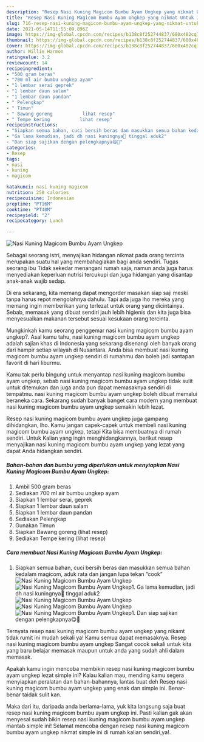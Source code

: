 ```yaml
---
description: "Resep Nasi Kuning Magicom Bumbu Ayam Ungkep yang nikmat Untuk Jualan"
title: "Resep Nasi Kuning Magicom Bumbu Ayam Ungkep yang nikmat Untuk Jualan"
slug: 716-resep-nasi-kuning-magicom-bumbu-ayam-ungkep-yang-nikmat-untuk-jualan
date: 2021-05-14T11:55:09.896Z
image: https://img-global.cpcdn.com/recipes/b138c8f252744837/680x482cq70/nasi-kuning-magicom-bumbu-ayam-ungkep-foto-resep-utama.jpg
thumbnail: https://img-global.cpcdn.com/recipes/b138c8f252744837/680x482cq70/nasi-kuning-magicom-bumbu-ayam-ungkep-foto-resep-utama.jpg
cover: https://img-global.cpcdn.com/recipes/b138c8f252744837/680x482cq70/nasi-kuning-magicom-bumbu-ayam-ungkep-foto-resep-utama.jpg
author: Willie Harmon
ratingvalue: 3.2
reviewcount: 14
recipeingredient:
- "500 gram beras"
- "700 ml air bumbu ungkep ayam"
- "1 lembar serai geprek"
- "1 lembar daun salam"
- "1 lembar daun pandan"
- " Pelengkap"
- " Timun"
- " Bawang goreng           lihat resep"
- " Tempe kering           lihat resep"
recipeinstructions:
- "Siapkan semua bahan, cuci bersih beras dan masukkan semua bahan kedalam magicom, aduk rata dan jangan lupa tekan “cook”"
- "Ga lama kemudian, jadi dh nasi kuningnya🥰 tinggal aduk2"
- "Dan siap sajikan dengan pelengkapnya😋🙏"
categories:
- Resep
tags:
- nasi
- kuning
- magicom

katakunci: nasi kuning magicom 
nutrition: 250 calories
recipecuisine: Indonesian
preptime: "PT16M"
cooktime: "PT40M"
recipeyield: "2"
recipecategory: Lunch

---
```



![Nasi Kuning Magicom Bumbu Ayam Ungkep](https://img-global.cpcdn.com/recipes/b138c8f252744837/680x482cq70/nasi-kuning-magicom-bumbu-ayam-ungkep-foto-resep-utama.jpg)

Sebagai seorang istri, menyajikan hidangan nikmat pada orang tercinta merupakan suatu hal yang membahagiakan bagi anda sendiri. Tugas seorang ibu Tidak sekedar menangani rumah saja, namun anda juga harus menyediakan keperluan nutrisi tercukupi dan juga hidangan yang disantap anak-anak wajib sedap.

Di era  sekarang, kita memang dapat mengorder masakan siap saji meski tanpa harus repot mengolahnya dahulu. Tapi ada juga lho mereka yang memang ingin memberikan yang terlezat untuk orang yang dicintainya. Sebab, memasak yang dibuat sendiri jauh lebih higienis dan kita juga bisa menyesuaikan makanan tersebut sesuai kesukaan orang tercinta. 



Mungkinkah kamu seorang penggemar nasi kuning magicom bumbu ayam ungkep?. Asal kamu tahu, nasi kuning magicom bumbu ayam ungkep adalah sajian khas di Indonesia yang sekarang disenangi oleh banyak orang dari hampir setiap wilayah di Nusantara. Anda bisa membuat nasi kuning magicom bumbu ayam ungkep sendiri di rumahmu dan boleh jadi santapan favorit di hari liburmu.

Kamu tak perlu bingung untuk menyantap nasi kuning magicom bumbu ayam ungkep, sebab nasi kuning magicom bumbu ayam ungkep tidak sulit untuk ditemukan dan juga anda pun dapat memasaknya sendiri di tempatmu. nasi kuning magicom bumbu ayam ungkep boleh dibuat memalui beraneka cara. Sekarang sudah banyak banget cara modern yang membuat nasi kuning magicom bumbu ayam ungkep semakin lebih lezat.

Resep nasi kuning magicom bumbu ayam ungkep juga gampang dihidangkan, lho. Kamu jangan capek-capek untuk membeli nasi kuning magicom bumbu ayam ungkep, tetapi Kita bisa membuatnya di rumah sendiri. Untuk Kalian yang ingin menghidangkannya, berikut resep menyajikan nasi kuning magicom bumbu ayam ungkep yang lezat yang dapat Anda hidangkan sendiri.

<!--inarticleads1-->

##### Bahan-bahan dan bumbu yang diperlukan untuk menyiapkan Nasi Kuning Magicom Bumbu Ayam Ungkep:

1. Ambil 500 gram beras
1. Sediakan 700 ml air bumbu ungkep ayam
1. Siapkan 1 lembar serai, geprek
1. Siapkan 1 lembar daun salam
1. Siapkan 1 lembar daun pandan
1. Sediakan  Pelengkap
1. Gunakan  Timun
1. Siapkan  Bawang goreng           (lihat resep)
1. Sediakan  Tempe kering           (lihat resep)




<!--inarticleads2-->

##### Cara membuat Nasi Kuning Magicom Bumbu Ayam Ungkep:

1. Siapkan semua bahan, cuci bersih beras dan masukkan semua bahan kedalam magicom, aduk rata dan jangan lupa tekan “cook”
<img src="https://img-global.cpcdn.com/steps/c9a2233694378099/160x128cq70/nasi-kuning-magicom-bumbu-ayam-ungkep-langkah-memasak-1-foto.jpg" alt="Nasi Kuning Magicom Bumbu Ayam Ungkep"><img src="https://img-global.cpcdn.com/steps/7b882e4fc65131a6/160x128cq70/nasi-kuning-magicom-bumbu-ayam-ungkep-langkah-memasak-1-foto.jpg" alt="Nasi Kuning Magicom Bumbu Ayam Ungkep">1. Ga lama kemudian, jadi dh nasi kuningnya🥰 tinggal aduk2
<img src="https://img-global.cpcdn.com/steps/650879dda6ed3559/160x128cq70/nasi-kuning-magicom-bumbu-ayam-ungkep-langkah-memasak-2-foto.jpg" alt="Nasi Kuning Magicom Bumbu Ayam Ungkep"><img src="https://img-global.cpcdn.com/steps/21a7a89496bb6e3b/160x128cq70/nasi-kuning-magicom-bumbu-ayam-ungkep-langkah-memasak-2-foto.jpg" alt="Nasi Kuning Magicom Bumbu Ayam Ungkep"><img src="https://img-global.cpcdn.com/steps/ea59916b048f2185/160x128cq70/nasi-kuning-magicom-bumbu-ayam-ungkep-langkah-memasak-2-foto.jpg" alt="Nasi Kuning Magicom Bumbu Ayam Ungkep">1. Dan siap sajikan dengan pelengkapnya😋🙏




Ternyata resep nasi kuning magicom bumbu ayam ungkep yang nikamt tidak rumit ini mudah sekali ya! Kamu semua dapat memasaknya. Resep nasi kuning magicom bumbu ayam ungkep Sangat cocok sekali untuk kita yang baru belajar memasak maupun untuk anda yang sudah ahli dalam memasak.

Apakah kamu ingin mencoba membikin resep nasi kuning magicom bumbu ayam ungkep lezat simple ini? Kalau kalian mau, mending kamu segera menyiapkan peralatan dan bahan-bahannya, lantas buat deh Resep nasi kuning magicom bumbu ayam ungkep yang enak dan simple ini. Benar-benar taidak sulit kan. 

Maka dari itu, daripada anda berlama-lama, yuk kita langsung saja buat resep nasi kuning magicom bumbu ayam ungkep ini. Pasti kalian gak akan menyesal sudah bikin resep nasi kuning magicom bumbu ayam ungkep mantab simple ini! Selamat mencoba dengan resep nasi kuning magicom bumbu ayam ungkep nikmat simple ini di rumah kalian sendiri,ya!.

